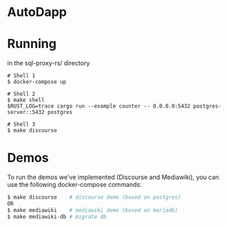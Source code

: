 # AutoDapp

# Running

in the sql-proxy-rs/ directory

```
# Shell 1
$ docker-compose up

# Shell 2
$ make shell
$RUST_LOG=trace cargo run --example counter -- 0.0.0.0:5432 postgres-server::5432 postgres

# Shell 3
$ make discourse
```


# Demos

To run the demos we've implemented (Discourse and Mediawiki),
you can use the following docker-compose commands:

```bash
$ make discourse    # discourse demo (based on postgres)
OR
$ make mediawiki    # mediawiki demo (based on mariadb)
$ make mediawiki-db # migrate db
```
